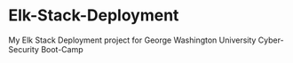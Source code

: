 # Elk-Stack-Deployment
My Elk Stack Deployment project for George Washington University Cyber-Security  Boot-Camp
